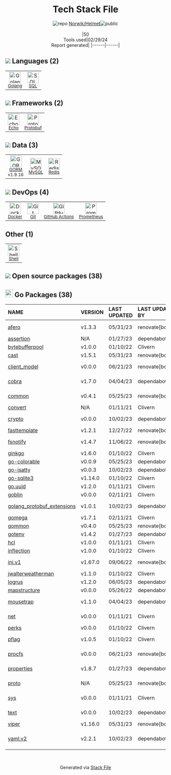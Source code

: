 <!--
&lt;--- Readme.md Snippet without images Start ---&gt;
## Tech Stack
Norwik/Helmet is built on the following main stack:

- [Golang](http://golang.org/) – Languages
- [SQL](https://en.wikipedia.org/wiki/SQL) – Languages
- [Echo](https://echo.labstack.com) – Microframeworks (Backend)
- [Protobuf](https://developers.google.com/protocol-buffers/) – Serialization Frameworks
- [GORM](https://gorm.io/) – Object Relational Mapper (ORM)
- [MySQL](http://www.mysql.com) – Databases
- [Redis](http://redis.io/) – In-Memory Databases
- [Docker](https://www.docker.com/) – Virtual Machine Platforms & Containers
- [GitHub Actions](https://github.com/features/actions) – Continuous Integration
- [Prometheus](http://prometheus.io/) – Monitoring Tools
- [Shell](https://en.wikipedia.org/wiki/Shell_script) – Shells

Full tech stack [here](/techstack.md)

&lt;--- Readme.md Snippet without images End ---&gt;

&lt;--- Readme.md Snippet with images Start ---&gt;
## Tech Stack
Norwik/Helmet is built on the following main stack:

- <img width='25' height='25' src='https://img.stackshare.io/service/1005/O6AczwfV_400x400.png' alt='Golang'/> [Golang](http://golang.org/) – Languages
- <img width='25' height='25' src='https://img.stackshare.io/service/2271/default_068d33483bba6b81ee13fbd4dc7aab9780896a54.png' alt='SQL'/> [SQL](https://en.wikipedia.org/wiki/SQL) – Languages
- <img width='25' height='25' src='https://img.stackshare.io/service/4996/9P0MlumU_400x400.jpg' alt='Echo'/> [Echo](https://echo.labstack.com) – Microframeworks (Backend)
- <img width='25' height='25' src='https://img.stackshare.io/service/4393/ma2jqJKH_400x400.png' alt='Protobuf'/> [Protobuf](https://developers.google.com/protocol-buffers/) – Serialization Frameworks
- <img width='25' height='25' src='https://img.stackshare.io/service/5194/default_c656a82cbf499a944563022a13ebbd62c9f3aa4b.png' alt='GORM'/> [GORM](https://gorm.io/) – Object Relational Mapper (ORM)
- <img width='25' height='25' src='https://img.stackshare.io/service/1025/logo-mysql-170x170.png' alt='MySQL'/> [MySQL](http://www.mysql.com) – Databases
- <img width='25' height='25' src='https://img.stackshare.io/service/1031/default_cbce472cd134adc6688572f999e9122b9657d4ba.png' alt='Redis'/> [Redis](http://redis.io/) – In-Memory Databases
- <img width='25' height='25' src='https://img.stackshare.io/service/586/n4u37v9t_400x400.png' alt='Docker'/> [Docker](https://www.docker.com/) – Virtual Machine Platforms & Containers
- <img width='25' height='25' src='https://img.stackshare.io/service/11563/actions.png' alt='GitHub Actions'/> [GitHub Actions](https://github.com/features/actions) – Continuous Integration
- <img width='25' height='25' src='https://img.stackshare.io/service/2501/default_3cf1b307194b26782be5cb209d30360580ae5b3c.png' alt='Prometheus'/> [Prometheus](http://prometheus.io/) – Monitoring Tools
- <img width='25' height='25' src='https://img.stackshare.io/service/4631/default_c2062d40130562bdc836c13dbca02d318205a962.png' alt='Shell'/> [Shell](https://en.wikipedia.org/wiki/Shell_script) – Shells

Full tech stack [here](/techstack.md)

&lt;--- Readme.md Snippet with images End ---&gt;
-->
<div align="center">

# Tech Stack File
![](https://img.stackshare.io/repo.svg "repo") [Norwik/Helmet](https://github.com/Norwik/Helmet)![](https://img.stackshare.io/public_badge.svg "public")
<br/><br/>
|50<br/>Tools used|02/29/24 <br/>Report generated|
|------|------|
</div>

## <img src='https://img.stackshare.io/languages.svg'/> Languages (2)
<table><tr>
  <td align='center'>
  <img width='36' height='36' src='https://img.stackshare.io/service/1005/O6AczwfV_400x400.png' alt='Golang'>
  <br>
  <sub><a href="http://golang.org/">Golang</a></sub>
  <br>
  <sub></sub>
</td>

<td align='center'>
  <img width='36' height='36' src='https://img.stackshare.io/service/2271/default_068d33483bba6b81ee13fbd4dc7aab9780896a54.png' alt='SQL'>
  <br>
  <sub><a href="https://en.wikipedia.org/wiki/SQL">SQL</a></sub>
  <br>
  <sub></sub>
</td>

</tr>
</table>

## <img src='https://img.stackshare.io/frameworks.svg'/> Frameworks (2)
<table><tr>
  <td align='center'>
  <img width='36' height='36' src='https://img.stackshare.io/service/4996/9P0MlumU_400x400.jpg' alt='Echo'>
  <br>
  <sub><a href="https://echo.labstack.com">Echo</a></sub>
  <br>
  <sub></sub>
</td>

<td align='center'>
  <img width='36' height='36' src='https://img.stackshare.io/service/4393/ma2jqJKH_400x400.png' alt='Protobuf'>
  <br>
  <sub><a href="https://developers.google.com/protocol-buffers/">Protobuf</a></sub>
  <br>
  <sub></sub>
</td>

</tr>
</table>

## <img src='https://img.stackshare.io/databases.svg'/> Data (3)
<table><tr>
  <td align='center'>
  <img width='36' height='36' src='https://img.stackshare.io/service/5194/default_c656a82cbf499a944563022a13ebbd62c9f3aa4b.png' alt='GORM'>
  <br>
  <sub><a href="https://gorm.io/">GORM</a></sub>
  <br>
  <sub>v1.9.16</sub>
</td>

<td align='center'>
  <img width='36' height='36' src='https://img.stackshare.io/service/1025/logo-mysql-170x170.png' alt='MySQL'>
  <br>
  <sub><a href="http://www.mysql.com">MySQL</a></sub>
  <br>
  <sub></sub>
</td>

<td align='center'>
  <img width='36' height='36' src='https://img.stackshare.io/service/1031/default_cbce472cd134adc6688572f999e9122b9657d4ba.png' alt='Redis'>
  <br>
  <sub><a href="http://redis.io/">Redis</a></sub>
  <br>
  <sub></sub>
</td>

</tr>
</table>

## <img src='https://img.stackshare.io/devops.svg'/> DevOps (4)
<table><tr>
  <td align='center'>
  <img width='36' height='36' src='https://img.stackshare.io/service/586/n4u37v9t_400x400.png' alt='Docker'>
  <br>
  <sub><a href="https://www.docker.com/">Docker</a></sub>
  <br>
  <sub></sub>
</td>

<td align='center'>
  <img width='36' height='36' src='https://img.stackshare.io/service/1046/git.png' alt='Git'>
  <br>
  <sub><a href="http://git-scm.com/">Git</a></sub>
  <br>
  <sub></sub>
</td>

<td align='center'>
  <img width='36' height='36' src='https://img.stackshare.io/service/11563/actions.png' alt='GitHub Actions'>
  <br>
  <sub><a href="https://github.com/features/actions">GitHub Actions</a></sub>
  <br>
  <sub></sub>
</td>

<td align='center'>
  <img width='36' height='36' src='https://img.stackshare.io/service/2501/default_3cf1b307194b26782be5cb209d30360580ae5b3c.png' alt='Prometheus'>
  <br>
  <sub><a href="http://prometheus.io/">Prometheus</a></sub>
  <br>
  <sub></sub>
</td>

</tr>
</table>

## Other (1)
<table><tr>
  <td align='center'>
  <img width='36' height='36' src='https://img.stackshare.io/service/4631/default_c2062d40130562bdc836c13dbca02d318205a962.png' alt='Shell'>
  <br>
  <sub><a href="https://en.wikipedia.org/wiki/Shell_script">Shell</a></sub>
  <br>
  <sub></sub>
</td>

</tr>
</table>


## <img src='https://img.stackshare.io/group.svg' /> Open source packages (38)</h2>

## <img width='24' height='24' src='https://img.stackshare.io/service/21112/default_1346bbda8fe03e4dce5601323a3ca47a10c1ae36.png'/> Go Packages (38)

|NAME|VERSION|LAST UPDATED|LAST UPDATED BY|LICENSE|VULNERABILITIES|
|:------|:------|:------|:------|:------|:------|
|[afero](https://pkg.go.dev/github.com/spf13/afero)|v1.3.3|05/31/23|renovate[bot] |Apache-2.0|N/A|
|[assertion](https://pkg.go.dev/github.com/onsi/gomega/internal/assertion)|N/A|01/27/23|dependabot[bot] |MIT|N/A|
|[bytebufferpool](https://pkg.go.dev/github.com/valyala/bytebufferpool)|v1.0.0|01/10/22|Clivern |MIT|N/A|
|[cast](https://pkg.go.dev/github.com/spf13/cast)|v1.5.1|05/31/23|renovate[bot] |MIT|N/A|
|[client_model](https://pkg.go.dev/github.com/prometheus/client_model)|v0.0.0|06/21/23|renovate[bot] |Apache-2.0|N/A|
|[cobra](https://pkg.go.dev/github.com/spf13/cobra)|v1.7.0|04/04/23|dependabot[bot] |Apache-2.0|N/A|
|[common](https://pkg.go.dev/github.com/prometheus/common)|v0.4.1|05/25/23|renovate[bot] |Apache-2.0|N/A|
|[convert](https://pkg.go.dev/github.com/onsi/ginkgo/ginkgo/convert)|N/A|01/11/21|Clivern |MIT|N/A|
|[crypto](https://pkg.go.dev/golang.org/x/crypto)|v0.0.0|10/02/23|dependabot[bot] |BSD-3-Clause|[CVE-2020-9283](https://github.com/advisories/GHSA-ffhg-7mh4-33c4) (Moderate)|
|[fasttemplate](https://pkg.go.dev/github.com/valyala/fasttemplate)|v1.2.1|12/27/22|renovate[bot] |MIT|N/A|
|[fsnotify](https://pkg.go.dev/github.com/fsnotify/fsnotify)|v1.4.7|11/06/22|renovate[bot] |BSD-3-Clause|N/A|
|[ginkgo](https://pkg.go.dev/github.com/onsi/ginkgo)|v1.6.0|01/10/22|Clivern |MIT|N/A|
|[go-colorable](https://pkg.go.dev/github.com/mattn/go-colorable)|v0.0.9|05/25/23|dependabot[bot] |MIT|N/A|
|[go-isatty](https://pkg.go.dev/github.com/mattn/go-isatty)|v0.0.3|10/02/23|dependabot[bot] |MIT|N/A|
|[go-sqlite3](https://pkg.go.dev/github.com/mattn/go-sqlite3)|v1.14.0|01/10/22|Clivern |MIT|N/A|
|[go.uuid](https://pkg.go.dev/github.com/satori/go.uuid)|v1.2.0|01/11/21|Clivern |MIT|N/A|
|[goblin](https://pkg.go.dev/github.com/franela/goblin)|v0.0.0|02/11/21|Clivern |MIT|N/A|
|[golang_protobuf_extensions](https://pkg.go.dev/github.com/matttproud/golang_protobuf_extensions)|v1.0.1|10/02/23|dependabot[bot] |Apache-2.0|N/A|
|[gomega](https://pkg.go.dev/github.com/onsi/gomega)|v1.7.1|02/11/21|Clivern |MIT|N/A|
|[gommon](https://pkg.go.dev/github.com/labstack/gommon)|v0.4.0|05/25/23|renovate[bot] |MIT|N/A|
|[gotenv](https://pkg.go.dev/github.com/subosito/gotenv)|v1.4.2|01/27/23|dependabot[bot] |MIT|N/A|
|[hcl](https://pkg.go.dev/github.com/hashicorp/hcl)|v1.0.0|01/11/21|Clivern |MPL-2.0|N/A|
|[inflection](https://pkg.go.dev/github.com/jinzhu/inflection)|v1.0.0|01/10/22|Clivern |MIT|N/A|
|[ini.v1](https://pkg.go.dev/gopkg.in/ini.v1)|v1.67.0|09/06/22|renovate[bot] |Apache-2.0|N/A|
|[jwalterweatherman](https://pkg.go.dev/github.com/spf13/jwalterweatherman)|v1.1.0|01/10/22|Clivern |MIT|N/A|
|[logrus](https://pkg.go.dev/github.com/sirupsen/logrus)|v1.2.0|06/05/23|dependabot[bot] |MIT|N/A|
|[mapstructure](https://pkg.go.dev/github.com/mitchellh/mapstructure)|v0.0.0|05/26/22|dependabot[bot] |MIT|N/A|
|[mousetrap](https://pkg.go.dev/github.com/inconshreveable/mousetrap)|v1.1.0|04/04/23|dependabot[bot] |Apache-2.0|N/A|
|[net](https://pkg.go.dev/golang.org/x/net)|v0.0.0|01/11/21|Clivern |BSD-3-Clause|N/A|
|[perks](https://pkg.go.dev/github.com/beorn7/perks)|v0.0.0|01/10/22|Clivern |MIT|N/A|
|[pflag](https://pkg.go.dev/github.com/spf13/pflag)|v1.0.5|01/10/22|Clivern |BSD-3-Clause|N/A|
|[procfs](https://pkg.go.dev/github.com/prometheus/procfs)|v0.0.0|06/21/23|renovate[bot] |Apache-2.0|N/A|
|[properties](https://pkg.go.dev/github.com/magiconair/properties)|v1.8.7|01/27/23|dependabot[bot] |BSD-2-Clause|N/A|
|[proto](https://pkg.go.dev/github.com/golang/protobuf/proto)|N/A|05/25/23|renovate[bot] |BSD-3-Clause|N/A|
|[sys](https://pkg.go.dev/golang.org/x/sys)|v0.0.0|01/11/21|Clivern |BSD-3-Clause|N/A|
|[text](https://pkg.go.dev/golang.org/x/text)|v0.0.0|10/02/23|dependabot[bot] |BSD-3-Clause|N/A|
|[viper](https://pkg.go.dev/github.com/spf13/viper)|v1.16.0|05/31/23|renovate[bot] |MIT|N/A|
|[yaml.v2](https://pkg.go.dev/gopkg.in/yaml.v2)|v2.2.1|10/02/23|dependabot[bot] |LGPL-3.0|[CVE-2019-11254](https://github.com/advisories/GHSA-wxc4-f4m6-wwqv) (Moderate)|

<br/>
<div align='center'>

Generated via [Stack File](https://github.com/marketplace/stack-file)
